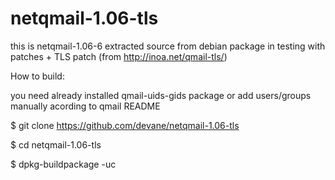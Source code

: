 # netqmail-1.06-tls

this is netqmail-1.06-6 extracted source from debian package in testing with patches + TLS patch (from http://inoa.net/qmail-tls/)

How to build:

you need already installed qmail-uids-gids package or add users/groups manually acording to qmail README


$ git clone https://github.com/devane/netqmail-1.06-tls

$ cd netqmail-1.06-tls

$ dpkg-buildpackage -uc

